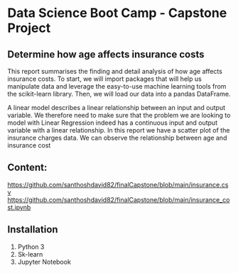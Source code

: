 # Data Science Boot Camp - Capstone Project

## Determine how age affects insurance costs

This report summarises the finding and detail analysis of how age affects insurance costs. To start, we will import packages that will help us manipulate data and leverage the easy-to-use machine learning tools from the scikit-learn library. Then, we will load our data into a pandas DataFrame. 

A linear model describes a linear relationship between an input and output variable. We therefore need to make sure that the problem we are looking to model with Linear Regression indeed has a continuous input and output variable with a linear relationship. In this report we have a scatter plot of the insurance charges data. We can observe the relationship between age and insurance cost

## Content:
<https://github.com/santhoshdavid82/finalCapstone/blob/main/insurance.csv>
<https://github.com/santhoshdavid82/finalCapstone/blob/main/insurance_cost.ipynb>

## Installation
1. Python 3
2. Sk-learn
3. Jupyter Notebook
